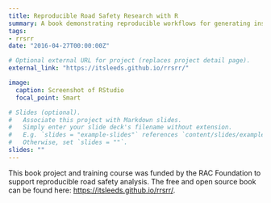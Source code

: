```yaml
---
title: Reproducible Road Safety Research with R
summary: A book demonstrating reproducible workflows for generating insight from road casualty datasets.
tags:
- rrsrr
date: "2016-04-27T00:00:00Z"

# Optional external URL for project (replaces project detail page).
external_link: "https://itsleeds.github.io/rrsrr/"

image:
  caption: Screenshot of RStudio
  focal_point: Smart

# Slides (optional).
#   Associate this project with Markdown slides.
#   Simply enter your slide deck's filename without extension.
#   E.g. `slides = "example-slides"` references `content/slides/example-slides.md`.
#   Otherwise, set `slides = ""`.
slides: ""
---
```


This book project and training course was funded by the RAC Foundation to support reproducible road safety analysis.
The free and open source book can be found here: https://itsleeds.github.io/rrsrr/.
